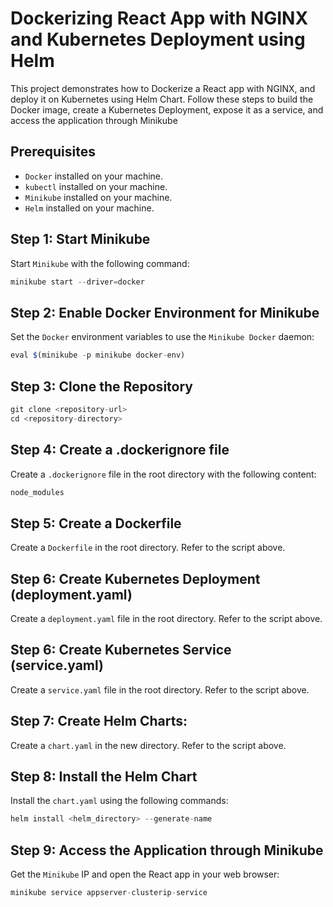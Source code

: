 # Dockerizing React App with NGINX and Kubernetes Deployment using Helm
This project demonstrates how to Dockerize a React app with NGINX, and deploy it on Kubernetes using Helm Chart. Follow these steps to build the Docker image, create a Kubernetes Deployment, expose it as a service, and access the application through Minikube

## Prerequisites
+ `Docker` installed on your machine.
+ `kubectl` installed on your machine.
+ `Minikube` installed on your machine.
+ `Helm` installed on your machine.

## Step 1: Start Minikube
Start `Minikube` with the following command:
```js
minikube start --driver=docker
```

## Step 2: Enable Docker Environment for Minikube
Set the `Docker` environment variables to use the `Minikube Docker` daemon:
```js
eval $(minikube -p minikube docker-env)
```

## Step 3: Clone the Repository
```js
git clone <repository-url>
cd <repository-directory>
```

## Step 4: Create a .dockerignore file
Create a `.dockerignore` file in the root directory with the following content:
```js
node_modules
```

## Step 5: Create a Dockerfile
Create a `Dockerfile` in the root directory. Refer to the script above.

## Step 6: Create Kubernetes Deployment (deployment.yaml)
Create a `deployment.yaml` file in the root directory. Refer to the script above.

## Step 6: Create Kubernetes Service (service.yaml)
Create a `service.yaml` file in the root directory. Refer to the script above.

## Step 7: Create Helm Charts:
Create a `chart.yaml` in the new directory. Refer to the script above.

## Step 8: Install the Helm Chart
Install the `chart.yaml` using the following commands:
```js
helm install <helm_directory> --generate-name
```
## Step 9: Access the Application through Minikube
Get the `Minikube` IP and open the React app in your web browser:
```js
minikube service appserver-clusterip-service
```


